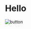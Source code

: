 # Hello 




![button](https://github.com/infinitylo/zzzz/assets/165589026/593e5367-1344-4b6a-a66d-fa6b7c07189a)
